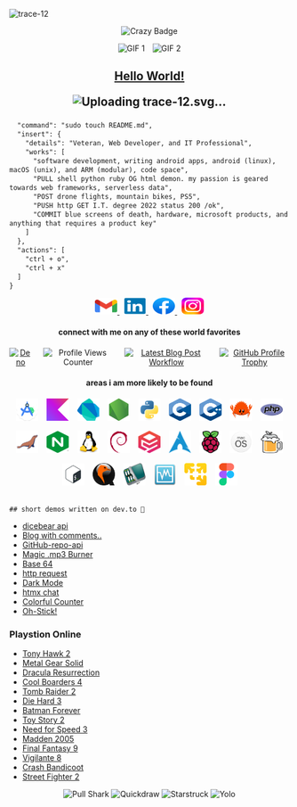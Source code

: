 ![trace-12](https://github.com/user-attachments/assets/bc418144-0b42-4bfd-a07e-2ed4de406fe4)<div align="center">
    <!-- Badge -->
    <img src="https://img.shields.io/badge/wow_that_badge_is_crazy_where_you_get_that_bruh%3F-Trophy_Earned_Gold-gold" alt="Crazy Badge">
</div>

<div align="center" style="margin-top: 10px;">
    <!-- GIFs -->
    <img src="https://user-images.githubusercontent.com/65187002/144930161-2f783401-8d27-4fdf-a2f7-cc0ba32f1f1f.gif" width="20%" alt="GIF 1" style="margin-right: 10px;">
    <img src="https://user-images.githubusercontent.com/65187002/144930161-2f783401-8d27-4fdf-a2f7-cc0ba32f1f1f.gif" width="20%" alt="GIF 2">
</div>



<div align="center">
  <h2><a href="https://marioworld.jessejesse.com">Hello World!</a>

![Uploading trace-12.sv<svg xmlns="http://www.w3.org/2000/svg" width="512" height="512" viewBox="0 0 512 512" version="1.1"><path d="" stroke="none" fill="#fc2c04" fill-rule="evenodd"/><path d="M 255.500 180.164 C 219.811 183.551, 193.463 216.011, 197.162 252.037 C 198.485 264.931, 205.052 277.992, 212.969 283.479 C 215.686 285.361, 217.477 287.748, 219.013 291.532 C 222.169 299.309, 228.902 305.264, 237.622 307.993 C 251.575 312.358, 274.866 312.202, 287.941 307.655 C 296.901 304.539, 302.889 299.166, 306.032 291.421 C 307.523 287.748, 309.338 285.345, 312.031 283.479 C 319.948 277.992, 326.515 264.931, 327.838 252.037 C 329.883 232.118, 323.152 213.201, 308.976 199.024 C 294.711 184.760, 276.127 178.206, 255.500 180.164 M 255.365 190.047 C 243.960 191.214, 230.711 198.012, 221.871 207.232 C 217.013 212.298, 216.988 212.359, 218.869 214.421 C 225.262 221.428, 226.502 233.538, 221.758 242.638 C 219.081 247.774, 211.810 255, 209.320 255 C 207.247 255, 207.754 257.977, 210.995 264.827 L 213.988 271.155 217.244 267.717 C 228.559 255.769, 261.620 249.435, 283.590 255.006 C 294.172 257.689, 302.996 262.147, 307.419 267.042 L 311.054 271.065 314.026 264.783 C 317.265 257.936, 317.750 255, 315.641 255 C 314.893 255, 312.256 253.217, 309.780 251.038 C 299.004 241.552, 297.268 224.135, 306.131 214.421 C 308.012 212.359, 307.987 212.298, 303.129 207.232 C 290.540 194.101, 273.977 188.142, 255.365 190.047 M 252 194.353 C 243.474 198.705, 238.154 208.733, 239.492 217.929 C 241.218 229.794, 250.625 238, 262.500 238 C 271.279 238, 278.110 234.118, 282.422 226.677 C 291.475 211.058, 280.541 192.056, 262.500 192.056 C 258.214 192.056, 255.214 192.713, 252 194.353 M 255.420 203.886 C 252.180 205.862, 249 211.333, 249 214.933 C 249 218.857, 251.848 223.937, 255.190 225.974 C 262.006 230.130, 271.681 227.400, 274.560 220.510 C 276.426 216.044, 276.376 213.595, 274.330 209.283 C 272.214 204.825, 267.634 202.007, 262.500 202.007 C 260.300 202.007, 257.114 202.853, 255.420 203.886 M 209.653 226.750 C 208.674 229.363, 207.643 234.650, 207.360 238.500 L 206.846 245.500 209.861 242.303 C 212.815 239.172, 214.983 233.678, 214.994 229.297 C 215.001 226.869, 213.039 222, 212.055 222 C 211.712 222, 210.631 224.137, 209.653 226.750 M 311.161 224.547 C 308.825 229.672, 310.570 237.460, 315.139 242.303 L 318.154 245.500 317.640 238.500 C 317.158 231.932, 314.331 222, 312.945 222 C 312.602 222, 311.799 223.146, 311.161 224.547 M 247.633 264.553 C 238.969 266.274, 225 272.690, 225 274.948 C 225 275.845, 225.694 279.244, 226.542 282.501 C 230.400 297.310, 240.210 301.756, 266.742 300.719 C 274.309 300.424, 282.170 299.621, 284.211 298.935 C 292.953 295.998, 298.675 287.944, 299.222 277.805 C 299.499 272.671, 299.477 272.630, 295 269.840 C 284.945 263.574, 264.208 261.259, 247.633 264.553 M 241.223 278.557 C 238.524 280.447, 238.369 283.119, 240.829 285.345 C 242.977 287.289, 246.107 287.493, 247.800 285.800 C 249.701 283.899, 249.258 279.208, 247.066 278.035 C 244.500 276.662, 243.844 276.720, 241.223 278.557 M 277.750 278.080 C 275.740 279.251, 275.401 284.001, 277.200 285.800 C 278.967 287.567, 282.454 287.260, 284.345 285.171 C 286.613 282.665, 286.420 280.407, 283.777 278.557 C 281.206 276.756, 280.165 276.673, 277.750 278.080" stroke="none" fill="#fc2404" fill-rule="evenodd"/></svg>g…]()




</h2>
</div>

```{
  "command": "sudo touch README.md",
  "insert": {
    "details": "Veteran, Web Developer, and IT Professional",
    "works": [
      "software development, writing android apps, android (linux), macOS (unix), and ARM (modular), code space",
      "PULL shell python ruby OG html demon. my passion is geared towards web frameworks, serverless data",
      "POST drone flights, mountain bikes, PS5",
      "PUSH http GET I.T. degree 2022 status 200 /ok",
      "COMMIT blue screens of death, hardware, microsoft products, and anything that requires a product key"
    ]
  },
  "actions": [
    "ctrl + o",
    "ctrl + x"
  ]
}
```

<div align="center">
  <a href="mailto:jesse@jessejesse.com" target="_blank">
    <img src="https://raw.githubusercontent.com/fathonix/fathonix/master/assets/logos/gmail.svg" title="Email" alt="Email" width="40" height="30"/>
  </a>&nbsp;
  <a href="https://www.linkedin.com/in/jrsdevelopments" target="_blank">
    <img src="https://raw.githubusercontent.com/devicons/devicon/master/icons/linkedin/linkedin-original.svg" title="LinkedIn" alt="LinkedIn" width="40" height="30"/>
  </a>&nbsp;
  <a href="https://www.facebook.com/NieghboorhoodPUSH/" target="_blank">
    <img src="https://raw.githubusercontent.com/fathonix/fathonix/master/assets/logos/facebook.svg" title="Facebook" alt="Facebook" width="40" height="30"/>
  </a>&nbsp;
  <a href="https://instagram.com/JR85er" target="_blank">
    <img src="https://raw.githubusercontent.com/fathonix/fathonix/master/assets/logos/instagram.svg" title="Instagram" alt="Instagram" width="40" height="30"/>
  </a>
    
</div><h4 align="center"><strong>connect with me on any of these world favorites</strong></h4>


<div align="center" style="display: flex; justify-content: center; align-items: center; gap: 20px; margin-top: 20px;">
  <div>
    <a href="https://github.com/sudo-self/psx.deno/actions/workflows/deno.yml">
      <img src="https://github.com/sudo-self/psx.deno/actions/workflows/deno.yml/badge.svg" alt="Deno"/>
    </a>
  </div>
  
  <div>
    <img src="https://komarev.com/ghpvc/?username=sudo-self&style=flat-square&color=blue" alt="Profile Views Counter"/>
  </div>
  
  <div>
    <a href="https://github.com/sudo-self/sudo-self/actions/workflows/blogpost.yml">
      <img src="https://github.com/sudo-self/sudo-self/actions/workflows/blogpost.yml/badge.svg?branch=main" alt="Latest Blog Post Workflow"/>
    </a>
  </div>
  
  <div align="center">
    <a href="https://github.com/ryo-ma/github-profile-trophy">
        <img src="https://github-profile-trophy.vercel.app/?username=sudo-self&column=3&theme=onedark" alt="GitHub Profile Trophy"/>
    </a>
</div>

</div>
<h4 align="center"><strong>areas i am more likely to be found</strong></h4>
<div align="center" style="display: flex; flex-wrap: wrap; justify-content: center; gap: 15px; margin-top: 20px;">
  <a href="https://developer.android.com" target="_blank">
    <img src="https://raw.githubusercontent.com/fathonix/fathonix/master/assets/logos/androidstudio.svg" title="Android" alt="Android" width="40" height="40"/>
  </a>
  <a href="https://kotlinlang.org" target="_blank">
    <img src="https://raw.githubusercontent.com/fathonix/fathonix/master/assets/logos/kotlin.svg" title="Kotlin" alt="Kotlin" width="40" height="40"/>
  </a>
  <a href="https://dart.dev" target="_blank">
    <img src="https://raw.githubusercontent.com/devicons/devicon/master/icons/dart/dart-original.svg" title="Dart" alt="Dart" width="40" height="40"/>
  </a>
  <a href="https://nodejs.org" target="_blank">
    <img src="https://raw.githubusercontent.com/devicons/devicon/master/icons/nodejs/nodejs-original.svg" title="Node.js" alt="Node.js" width="40" height="40"/>
  </a>
  <a href="https://python.org" target="_blank">
    <img src="https://raw.githubusercontent.com/devicons/devicon/master/icons/python/python-original.svg" title="Python" alt="Python" width="40" height="40"/>
  </a>
  <a href="https://www.open-std.org/jtc1/sc22/wg14" target="_blank">
    <img src="https://raw.githubusercontent.com/fathonix/fathonix/master/assets/logos/c.svg" title="C" alt="C" width="40" height="40"/>
  </a>
  <a href="https://isocpp.org" target="_blank">
    <img src="https://raw.githubusercontent.com/fathonix/fathonix/master/assets/logos/cplusplus.svg" title="C++" alt="C++" width="40" height="40"/>
  </a>
  <a href="https://rust-lang.org" target="_blank">
    <img src="https://raw.githubusercontent.com/fathonix/fathonix/master/assets/logos/ferris.svg" title="Rust" alt="Rust" width="40" height="40"/>
  </a>
  <a href="https://php.net" target="_blank">
    <img src="https://raw.githubusercontent.com/devicons/devicon/master/icons/php/php-original.svg" title="PHP" alt="PHP" width="40" height="40"/>
  </a>
  <a href="https://mariadb.org" target="_blank">
    <img src="https://raw.githubusercontent.com/fathonix/fathonix/master/assets/logos/mariadb.svg" title="MariaDB" alt="MariaDB" width="40" height="40"/>
  </a>
  <a href="https://nginx.org" target="_blank">
    <img src="https://raw.githubusercontent.com/fathonix/fathonix/master/assets/logos/nginx.svg" title="NGINX" alt="NGINX" width="40" height="40"/>
  </a>
  <a href="https://linux.org/" target="_blank">
    <img src="https://raw.githubusercontent.com/devicons/devicon/master/icons/linux/linux-original.svg" title="Linux" alt="Linux" width="40" height="40"/>
  </a>
  <a href="https://debian.org/" target="_blank">
    <img src="https://raw.githubusercontent.com/devicons/devicon/master/icons/debian/debian-original.svg" title="Debian" alt="Debian" width="40" height="40"/>
  </a>
  <a href="https://makedeb.org/" target="_blank">
    <img src="https://raw.githubusercontent.com/fathonix/fathonix/master/assets/logos/makedeb.svg" title="makedeb" alt="makedeb" width="40" height="40"/>
  </a>
  <a href="https://archlinux.org/" target="_blank">
    <img src="https://raw.githubusercontent.com/fathonix/fathonix/master/assets/logos/archlinux.svg" title="Arch Linux" alt="Arch Linux" width="40" height="40"/>
  </a>
  <a href="https://raspberrypi.org/" target="_blank">
    <img src="https://raw.githubusercontent.com/devicons/devicon/master/icons/raspberrypi/raspberrypi-original.svg" title="Raspberry Pi" alt="Raspberry Pi" width="40" height="40"/>
  </a>
  <a href="https://apple.com/macos" target="_blank">
    <img src="https://raw.githubusercontent.com/fathonix/fathonix/master/assets/logos/macos.svg" title="macOS" alt="macOS" width="40" height="40"/>
  </a>
  <a href="https://brew.sh" target="_blank">
    <img src="https://raw.githubusercontent.com/fathonix/fathonix/master/assets/logos/homebrew.svg" title="Homebrew" alt="Homebrew" width="40" height="40"/>
  </a>
  <a href="https://gnu.org/software/bash" target="_blank">
    <img src="https://raw.githubusercontent.com/fathonix/fathonix/master/assets/logos/bash.svg" title="Bash" alt="Bash" width="40" height="40"/>
  </a>
  <a href="https://qemu.org" target="_blank">
    <img src="https://raw.githubusercontent.com/fathonix/fathonix/master/assets/logos/qemu.svg" title="QEMU" alt="QEMU" width="40" height="40"/>
  </a>
  <a href="https://libvirt.org" target="_blank">
    <img src="https://raw.githubusercontent.com/fathonix/fathonix/master/assets/logos/libvirt.svg" title="libvirt" alt="libvirt" width="40" height="40"/>
  </a>
  <a href="https://virtualbox.org" target="_blank">
    <img src="https://raw.githubusercontent.com/fathonix/fathonix/master/assets/logos/virtualbox.svg" title="VirtualBox" alt="VirtualBox" width="40" height="40"/>
  </a>
  <a href="https://vmware.com/products/workstation-player" target="_blank">
    <img src="https://raw.githubusercontent.com/fathonix/fathonix/master/assets/logos/vmware.svg" title="VMware Workstation Player" alt="VMware Workstation Player" width="40" height="40"/>
  </a>
  <a href="https://figma.com/" target="_blank">
    <img src="https://raw.githubusercontent.com/devicons/devicon/master/icons/figma/figma-original.svg" title="Figma" alt="Figma" width="40" height="40"/>
  </a>
</div>
<br>

    ## short demos written on dev.to 🤟 
    
<!-- BLOG-POST-LIST:START -->
- [dicebear api](https://dev.to/sudo-self/dicebear-api-m59)
- [Blog with comments..](https://dev.to/sudo-self/blog-with-comments-1314)
- [GitHub-repo-api](https://dev.to/sudo-self/github-repos-284g)
- [Magic .mp3 Burner](https://dev.to/sudo-self/magic-mp3-burner-49bo)
- [Base 64](https://dev.to/sudo-self/base-64-2pa0)
- [http request](https://dev.to/sudo-self/http-request-200-ok-4li2)
- [Dark Mode](https://dev.to/sudo-self/dark-mode-23dd)
- [htmx chat](https://dev.to/sudo-self/htmx-chat-2bn3)
- [Colorful Counter](https://dev.to/sudo-self/colorful-counter-cph)
- [Oh-Stick!](https://dev.to/sudo-self/oh-stick-1dfl)
<!-- BLOG-POST-LIST:END -->
</div>

### Playstion Online

- [Tony Hawk 2](https://tonyhawk2.vercel.app/)
- [Metal Gear Solid](https://metalgearsolid.vercel.app/)
- [Dracula Resurrection](https://dracularesurection.vercel.app/)
- [Cool Boarders 4](https://coolboarders4.vercel.app/)
- [Tomb Raider 2](https://tombraider2.vercel.app/)
- [Die Hard 3](https://diehard3.vercel.app/)
- [Batman Forever](https://batmanforever.vercel.app/)
- [Toy Story 2](https://toystory2.vercel.app/)
- [Need for Speed 3](https://needforspeed3.vercel.app/)
- [Madden 2005](https://madden2005.vercel.app/)
- [Final Fantasy 9](https://finalfantasy9.vercel.app/)
- [Vigilante 8](https://vigilante8.vercel.app/)
- [Crash Bandicoot](https://crashbandicoot.vercel.app/)
- [Street Fighter 2](https://streetfighter2.vercel.app/)

<div align="center">
    <img src="https://github.com/sudo-self/sudo-self/assets/119916323/591566e1-cd9a-445c-9d0b-82ca60b4c37f" alt="Pull Shark" width="15%"/>
    <img src="https://github.com/sudo-self/sudo-self/assets/119916323/9d692e82-ae9f-4703-9355-74a0e8bebbfe" alt="Quickdraw" width="15%"/>
    <img src="https://github.com/sudo-self/sudo-self/assets/119916323/5c4f6626-7c67-4277-97a6-b67b77d08953" alt="Starstruck" width="15%"/>
    <img src="https://github.com/sudo-self/sudo-self/assets/119916323/f135932f-d44f-4bb9-b72a-ac23219112bc" alt="Yolo" width="15%"/>
</div><br>







